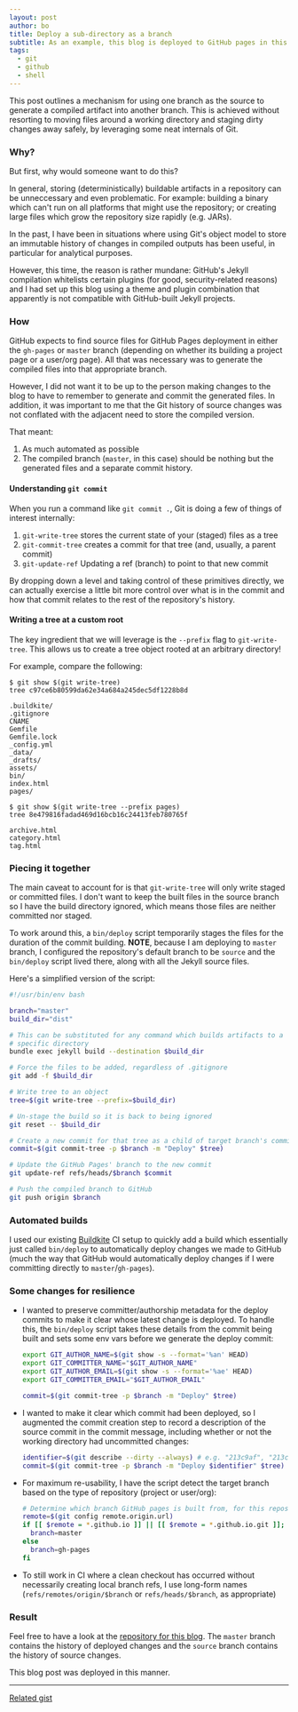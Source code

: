 ```yaml
---
layout: post
author: bo
title: Deploy a sub-directory as a branch
subtitle: As an example, this blog is deployed to GitHub pages in this way...
tags:
  - git
  - github
  - shell
---
```


This post outlines a mechanism for using one branch as the source to generate a
compiled artifact into another branch. This is achieved without resorting to
moving files around a working directory and staging dirty changes away safely,
by leveraging some neat internals of Git.

### Why?

But first, why would someone want to do this?

In general, storing (deterministically) buildable artifacts in a repository can
be unneccessary and even problematic. For example: building a binary which
can't run on all platforms that might use the repository; or creating large
files which grow the repository size rapidly (e.g. JARs).

In the past, I have been in situations where using Git's object model to store
an immutable history of changes in compiled outputs has been useful, in
particular for analytical purposes.

However, this time, the reason is rather mundane: GitHub's Jekyll compilation
whitelists certain plugins (for good, security-related reasons) and I had set
up this blog using a theme and plugin combination that apparently is not
compatible with GitHub-built Jekyll projects.

### How

GitHub expects to find source files for GitHub Pages deployment in either the
`gh-pages` or `master` branch (depending on whether its building a project page
or a user/org page). All that was necessary was to generate the compiled files
into that appropriate branch.

However, I did not want it to be up to the person making changes to the blog to
have to remember to generate and commit the generated files. In addition, it was
important to me that the Git history of source changes was not conflated with
the adjacent need to store the compiled version.

That meant:

1. As much automated as possible
2. The compiled branch (`master`, in this case) should be nothing but the
   generated files and a separate commit history.

#### Understanding `git commit`

When you run a command like `git commit .`, Git is doing a few of things
of interest internally:

1. `git-write-tree` stores the current state of your (staged) files as a tree
2. `git-commit-tree` creates a commit for that tree (and, usually, a parent
   commit)
3. `git-update-ref` Updating a ref (branch) to point to that new commit

By dropping down a level and taking control of these primitives directly, we
can actually exercise a little bit more control over what is in the commit and
how that commit relates to the rest of the repository's history.

#### Writing a tree at a custom root

The key ingredient that we will leverage is the `--prefix` flag to
`git-write-tree`. This allows us to create a tree object rooted at an arbitrary
directory!

For example, compare the following:

```
$ git show $(git write-tree)
tree c97ce6b80599da62e34a684a245dec5df1228b8d

.buildkite/
.gitignore
CNAME
Gemfile
Gemfile.lock
_config.yml
_data/
_drafts/
assets/
bin/
index.html
pages/

$ git show $(git write-tree --prefix pages)
tree 8e479816fadad469d16bcb16c24413feb780765f

archive.html
category.html
tag.html
```

### Piecing it together

The main caveat to account for is that `git-write-tree` will only write staged
or committed files. I don't want to keep the built files in the source branch
so I have the build directory ignored, which means those files are neither
committed nor staged.

To work around this, a `bin/deploy` script temporarily stages the files for the
duration of the commit building. **NOTE**, because I am deploying to `master`
branch, I configured the repository's default branch to be `source` and the
`bin/deploy` script lived there, along with all the Jekyll source files.

Here's a simplified version of the script:


``` bash
#!/usr/bin/env bash

branch="master"
build_dir="dist"

# This can be substituted for any command which builds artifacts to a
# specific directory
bundle exec jekyll build --destination $build_dir

# Force the files to be added, regardless of .gitignore
git add -f $build_dir

# Write tree to an object
tree=$(git write-tree --prefix=$build_dir)

# Un-stage the build so it is back to being ignored
git reset -- $build_dir

# Create a new commit for that tree as a child of target branch's commit
commit=$(git commit-tree -p $branch -m "Deploy" $tree)

# Update the GitHub Pages' branch to the new commit
git update-ref refs/heads/$branch $commit

# Push the compiled branch to GitHub
git push origin $branch
```

### Automated builds

I used our existing [Buildkite](https://buildkite.com) CI setup to quickly add
a build which essentially just called `bin/deploy` to automatically deploy
changes we made to GitHub (much the way that GitHub would automatically deploy
changes if I were committing directly to `master`/`gh-pages`).

### Some changes for resilience

* I wanted to preserve committer/authorship metadata for the deploy commits to
  make it clear whose latest change is deployed. To handle this, the
  `bin/deploy` script takes these details from the commit being built and sets
  some env vars before we generate the deploy commit:

  ``` bash
  export GIT_AUTHOR_NAME=$(git show -s --format='%an' HEAD)
  export GIT_COMMITTER_NAME="$GIT_AUTHOR_NAME"
  export GIT_AUTHOR_EMAIL=$(git show -s --format='%ae' HEAD)
  export GIT_COMMITTER_EMAIL="$GIT_AUTHOR_EMAIL"

  commit=$(git commit-tree -p $branch -m "Deploy" $tree)
  ```

* I wanted to make it clear which commit had been deployed, so I augmented the
  commit creation step to record a description of the source commit in the commit
  message, including whether or not the working directory had uncommitted
  changes:

  ``` bash
  identifier=$(git describe --dirty --always) # e.g. "213c9af", "213c9a-dirty"
  commit=$(git commit-tree -p $branch -m "Deploy $identifier" $tree)
  ```

* For maximum re-usability, I have the script detect the target branch based on
  the type of repository (project or user/org):

  ``` bash
  # Determine which branch GitHub pages is built from, for this repository
  remote=$(git config remote.origin.url)
  if [[ $remote = *.github.io ]] || [[ $remote = *.github.io.git ]]; then
    branch=master
  else
    branch=gh-pages
  fi
  ```

* To still work in CI where a clean checkout has occurred without necessarily
  creating local branch refs, I use long-form names
  (`refs/remotes/origin/$branch` or `refs/heads/$branch`, as appropriate)

### Result

Feel free to have a look at the [repository for this
blog](https://github.com/covidence/covidence.github.io). The `master` branch
contains the history of deployed changes and the `source` branch contains the
history of source changes.

This blog post was deployed in this manner.

----

[Related gist](https://gist.github.com/nobuoka/d0f088df57d50e4cda1a)
